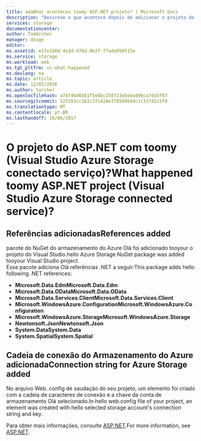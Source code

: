 ```yaml
---
title: aaaWhat aconteceu toomy ASP.NET projeto? | Microsoft Docs
description: "Descreve o que acontece depois de adicionar o projeto do armazenamento do Azure tooa ASP.NET usando o Visual Studio conectada a serviços"
services: storage
documentationcenter: 
author: TomArcher
manager: douge
editor: 
ms.assetid: e1fe1b6d-4e3d-476d-8b2f-f7ade050515e
ms.service: storage
ms.workload: web
ms.tgt_pltfrm: vs-what-happened
ms.devlang: na
ms.topic: article
ms.date: 12/02/2016
ms.author: tarcher
ms.openlocfilehash: a78f4b46bb1f5e6bc258723ebebad96ca7da5f67
ms.sourcegitcommit: 523283cc1b3c37c428e77850964dc1c33742c5f0
ms.translationtype: MT
ms.contentlocale: pt-BR
ms.lasthandoff: 10/06/2017
---
```

# <a name="what-happened-toomy-aspnet-project-visual-studio-azure-storage-connected-service"></a><span data-ttu-id="f404d-104">O projeto do ASP.NET com toomy (Visual Studio Azure Storage conectado serviço)?</span><span class="sxs-lookup"><span data-stu-id="f404d-104">What happened toomy ASP.NET project (Visual Studio Azure Storage connected service)?</span></span>
## <a name="references-added"></a><span data-ttu-id="f404d-105">Referências adicionadas</span><span class="sxs-lookup"><span data-stu-id="f404d-105">References added</span></span>
<span data-ttu-id="f404d-106">pacote do NuGet do armazenamento do Azure Olá foi adicionado tooyour o projeto do Visual Studio.</span><span class="sxs-lookup"><span data-stu-id="f404d-106">hello Azure Storage NuGet package was added tooyour Visual Studio project.</span></span>  
<span data-ttu-id="f404d-107">Esse pacote adiciona Olá referências .NET a seguir:</span><span class="sxs-lookup"><span data-stu-id="f404d-107">This package adds hello following .NET references:</span></span>

* <span data-ttu-id="f404d-108">**Microsoft.Data.Edm**</span><span class="sxs-lookup"><span data-stu-id="f404d-108">**Microsoft.Data.Edm**</span></span>
* <span data-ttu-id="f404d-109">**Microsoft.Data.OData**</span><span class="sxs-lookup"><span data-stu-id="f404d-109">**Microsoft.Data.OData**</span></span>
* <span data-ttu-id="f404d-110">**Microsoft.Data.Services.Client**</span><span class="sxs-lookup"><span data-stu-id="f404d-110">**Microsoft.Data.Services.Client**</span></span>
* <span data-ttu-id="f404d-111">**Microsoft.WindowsAzure.Configuration**</span><span class="sxs-lookup"><span data-stu-id="f404d-111">**Microsoft.WindowsAzure.Configuration**</span></span>
* <span data-ttu-id="f404d-112">**Microsoft.WindowsAzure.Storage**</span><span class="sxs-lookup"><span data-stu-id="f404d-112">**Microsoft.WindowsAzure.Storage**</span></span>
* <span data-ttu-id="f404d-113">**Newtonsoft.Json**</span><span class="sxs-lookup"><span data-stu-id="f404d-113">**Newtonsoft.Json**</span></span>
* <span data-ttu-id="f404d-114">**System.Data**</span><span class="sxs-lookup"><span data-stu-id="f404d-114">**System.Data**</span></span>
* <span data-ttu-id="f404d-115">**System.Spatial**</span><span class="sxs-lookup"><span data-stu-id="f404d-115">**System.Spatial**</span></span>

## <a name="connection-string-for-azure-storage-added"></a><span data-ttu-id="f404d-116">Cadeia de conexão do Armazenamento do Azure adicionada</span><span class="sxs-lookup"><span data-stu-id="f404d-116">Connection string for Azure Storage added</span></span>
<span data-ttu-id="f404d-117">No arquivo Web. config de saudação do seu projeto, um elemento foi criado com a cadeia de caracteres de conexão e a chave da conta de armazenamento Olá selecionado.</span><span class="sxs-lookup"><span data-stu-id="f404d-117">In hello web.config file of your project, an element was created with hello selected storage account's connection string and key.</span></span>

<span data-ttu-id="f404d-118">Para obter mais informações, consulte [ASP.NET](http://www.asp.net).</span><span class="sxs-lookup"><span data-stu-id="f404d-118">For more information, see [ASP.NET](http://www.asp.net).</span></span>

